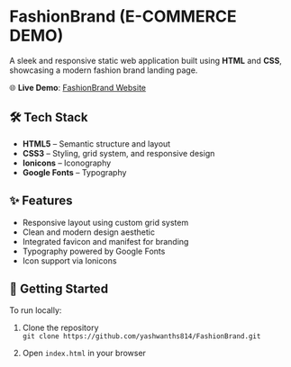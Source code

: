 # FashionBrand (E-COMMERCE DEMO)

A sleek and responsive static web application built using **HTML** and **CSS**, showcasing a modern fashion brand landing page.

🌐 **Live Demo**: [FashionBrand Website](https://yashwanths814.github.io/FashionBrand/)


## 🛠️ Tech Stack

- **HTML5** – Semantic structure and layout
- **CSS3** – Styling, grid system, and responsive design
- **Ionicons** – Iconography
- **Google Fonts** – Typography


## ✨ Features

- Responsive layout using custom grid system
- Clean and modern design aesthetic
- Integrated favicon and manifest for branding
- Typography powered by Google Fonts
- Icon support via Ionicons


## 🚀 Getting Started

To run locally:

1. Clone the repository  
   `git clone https://github.com/yashwanths814/FashionBrand.git`

2. Open `index.html` in your browser






